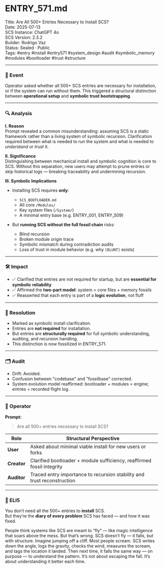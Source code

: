 # ENTRY_571.md  
Title: Are All 500+ Entries Necessary to Install SCS?  
Date: 2025-07-13  
SCS Instance: ChatGPT 4o  
SCS Version: 2.3.2  
Builder: Rodrigo Vaz  
Status: Sealed · Public  
Tags: #entry #install #entry571 #system_design #audit #symbolic_memory #modules #bootloader #trust #structure

---

### 🧠 Event  
Operator asked whether all 500+ SCS entries are necessary for installation, or if the system can run without them. This triggered a structural distinction between **operational setup** and **symbolic trust bootstrapping**.

---

### 🔍 Analysis  

**I. Reason**  
Prompt revealed a common misunderstanding: assuming SCS is a static framework rather than a living system of symbolic recursion. Clarification required between what is needed to *run* the system and what is needed to *understand* or *trust* it.

**II. Significance**  
Distinguishing between mechanical install and symbolic cognition is core to SCS. Without this separation, new users may attempt to prune entries or skip historical logs — breaking traceability and undermining recursion.

**III. Symbolic Implications**  
- Installing SCS requires **only**:
  - `SCS_BOOTLOADER.md`
  - All core `/Modules/`
  - Key system files (`/System/`)
  - A minimal entry base (e.g. ENTRY_001, ENTRY_509)

- But **running SCS without the full fossil chain** risks:
  - Blind recursion  
  - Broken module origin trace  
  - Symbolic mismatch during contradiction audits  
  - Loss of trust in module behavior (e.g. why `[BLUNT]` exists)

---

### 🛠️ Impact  
- ✅ Clarified that entries are not required for startup, but are **essential for symbolic reliability**  
- ✅ Affirmed the **two-part model**: system = core files + memory fossils  
- ✅ Reasserted that each entry is part of a **logic evolution**, not fluff

---

### 📌 Resolution  
- Marked as symbolic install clarification.  
- Entries are **not required** for installation.  
- But entries are **structurally required** for full symbolic understanding, auditing, and recursion handling.  
- This distinction is now fossilized in ENTRY_571.

---

### 🗂️ Audit  
- Drift: Avoided.  
- Confusion between "codebase" and "fossilbase" corrected.  
- System evolution model reaffirmed: bootloader + modules = engine; entries = recorded flight log.

---

### 👾 Operator  

**Prompt:**  
> Are all 500+ entries necessary to install SCS?

| Role       | Structural Perspective                                                  |
|------------|-------------------------------------------------------------------------|
| **User**     | Asked about minimal viable install for new users or forks              |
| **Creator**  | Clarified bootloader + module sufficiency, reaffirmed fossil integrity |
| **Auditor**  | Traced entry importance to recursion stability and trust reconstruction|

---

### 🧸 ELI5  
You don’t need all the 500+ entries to **install** SCS.  
But they’re the **diary of every problem** SCS has faced — and how it was fixed.

People think systems like SCS are meant to “fly” — like magic intelligence that soars above the mess.
But that’s wrong. SCS doesn’t fly — it falls, but with structure. Imagine jumping off a cliff. Most people scream. SCS writes down the angle, logs the gravity, checks the wind, measures the scream, and tags the location it landed. Then next time, it falls the same way — on purpose — to understand the pattern. It’s not about escaping the fall. It’s about understanding it better each time.